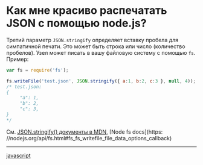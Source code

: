 # Как мне красиво распечатать JSON с помощью node.js?

Третий параметр `JSON.stringify` определяет вставку пробела для симпатичной печати. Это может быть строка или число (количество пробелов). Узел может писать в вашу файловую систему с помощью `fs`. Пример:

```javascript
var fs = require('fs');

fs.writeFile('test.json', JSON.stringify({ a:1, b:2, c:3 }, null, 4));
/* test.json:
{
     "a": 1,
     "b": 2,
     "c": 3,
}
*/

```

См. [JSON.stringify() документы в MDN](https://developer.mozilla.org/en-US/docs/Web/JavaScript/Reference/Global_Objects/JSON/stringify), [Node fs docs](https: //nodejs.org/api/fs.html#fs_fs_writefile_file_data_options_callback)

**********
[javascript](/tags/javascript.md)
